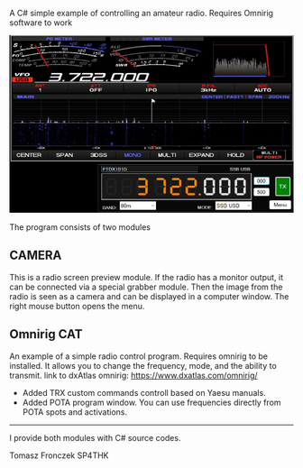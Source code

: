 A C# simple example of controlling an amateur radio.
Requires Omnirig software to work

<img src="Pictures/snapshot1.png" />

The program consists of two modules
<h2> CAMERA </h2>

This is a radio screen preview module.
If the radio has a monitor output, it can be connected via a special grabber module. Then the image from the radio is seen as a camera and can be displayed in a computer window.
The right mouse button opens the menu.

<h2> Omnirig CAT </h2>

An example of a simple radio control program. Requires omnirig to be installed. It allows you to change the frequency, mode, and the ability to transmit.
link to dxAtlas omnirig: https://www.dxatlas.com/omnirig/

- Added TRX custom commands controll based on Yaesu manuals.
- Added POTA program window. You can use frequencies directly from POTA spots and activations.


<hr/>

I provide both modules with C# source codes.

Tomasz Fronczek SP4THK
